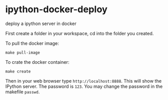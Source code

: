 # ipython-docker-deploy
deploy a ipython server in docker

First create a folder in your workspace, cd into the folder you created.

To pull the docker image:

    make pull-image

To crate the docker container:

    make create

Then in your web browser type `http://localhost:8888`. This will show the IPython server. The password is `123`. You may change the password in the makefile `passwd`.
